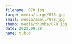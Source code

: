 ```yaml
---
filename: 078.jpg
large: media/large/078.jpg
small: media/small/078.jpg
thumb: media/thumbs/078.jpg
date: 2022.09.28
name: t.b.d
---
```

